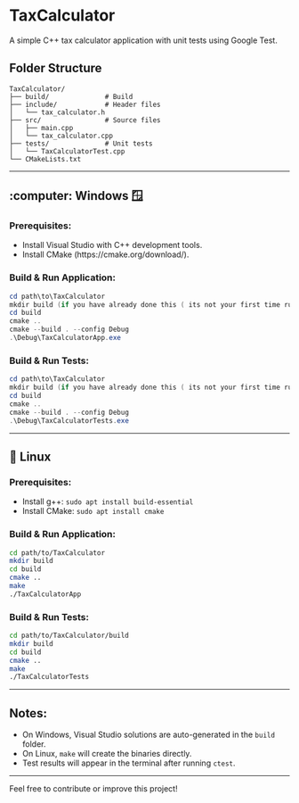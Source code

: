 # TaxCalculator

A simple C++ tax calculator application with unit tests using Google Test.

## Folder Structure

```
TaxCalculator/
├── build/              # Build 
├── include/            # Header files
│   └── tax_calculator.h
├── src/                # Source files
│   ├── main.cpp
│   └── tax_calculator.cpp
├── tests/              # Unit tests
│   └── TaxCalculatorTest.cpp
└── CMakeLists.txt
```

---

## \:computer: Windows 🪟

### Prerequisites:

- Install Visual Studio with C++ development tools.
- Install CMake (https\://cmake.org/download/).

### Build & Run Application:

```powershell
cd path\to\TaxCalculator
mkdir build (if you have already done this ( its not your first time running) skip this)
cd build 
cmake ..
cmake --build . --config Debug
.\Debug\TaxCalculatorApp.exe
```

### Build & Run Tests:

```powershell
cd path\to\TaxCalculator
mkdir build (if you have already done this ( its not your first time running) skip this)
cd build
cmake ..
cmake --build . --config Debug
.\Debug\TaxCalculatorTests.exe
```

---

## 🐧 Linux

### Prerequisites:

- Install g++: `sudo apt install build-essential`
- Install CMake: `sudo apt install cmake`

### Build & Run Application:

```bash
cd path/to/TaxCalculator
mkdir build
cd build
cmake ..
make
./TaxCalculatorApp
```

### Build & Run Tests:

```bash
cd path/to/TaxCalculator/build
mkdir build
cd build
cmake ..
make
./TaxCalculatorTests

```

---

## Notes:

- On Windows, Visual Studio solutions are auto-generated in the `build` folder.
- On Linux, `make` will create the binaries directly.
- Test results will appear in the terminal after running `ctest`.

---

Feel free to contribute or improve this project!

